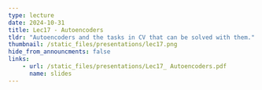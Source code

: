 ```yaml
---
type: lecture
date: 2024-10-31
title: Lec17 - Autoencoders
tldr: "Autoencoders and the tasks in CV that can be solved with them."
thumbnail: /static_files/presentations/lec17.png
hide_from_announcments: false
links:
    - url: /static_files/presentations/Lec17_ Autoencoders.pdf
      name: slides
---
```

